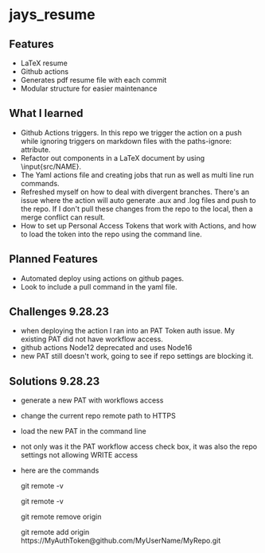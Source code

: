 # jays_resume
## Features
- LaTeX resume
- Github actions
- Generates pdf resume file with each commit
- Modular structure for easier maintenance
## What I learned
- Github Actions triggers. In this repo we trigger the action on a push while ignoring triggers on markdown files with the paths-ignore: attribute.
- Refactor out components in a LaTeX document by using \input{src/NAME}.
- The Yaml actions file and creating jobs that run as well as multi line run commands.
- Refreshed myself on how to deal with divergent branches. There's an issue where the action will auto generate .aux and .log files and push to the repo. If I don't pull these changes from the repo to the local, then a merge conflict can result.
- How to set up Personal Access Tokens that work with Actions, and how to load the token into the repo using the command line.
## Planned Features
- Automated deploy using actions on github pages.
- Look to include a pull command in the yaml file.
## Challenges 9.28.23
- when deploying the action I ran into an PAT Token auth issue. My existing PAT did not have workflow access.
- github actions Node12 deprecated and uses Node16
- new PAT still doesn't work, going to see if repo settings are blocking it.
## Solutions 9.28.23
- generate a new PAT with workflows access
- change the current repo remote path to HTTPS
- load the new PAT in the command line
- not only was it the PAT workflow access check box, it was also the repo settings not allowing WRITE access

- here are the commands
<ul>git remote -v</ul>
<ul>git remote -v</ul>
<ul>git remote remove origin</ul>
<ul>git remote add origin https://MyAuthToken@github.com/MyUserName/MyRepo.git<ul>